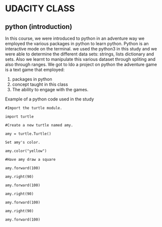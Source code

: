 # UDACITY CLASS 
## python (introduction)
In this course, we were introduced to python in an adventure way we employed 
the various packages in python to learn python. Python is an interactive mode on the terminal.
we used the python3 in this study and we were able to determine the different data sets: strings, lists
dictionary and sets. Also we learnt to manipulate this various dataset through spliting and also through ranges.
We got to ldo a project on python the adventure game is a text game that employed:
1. packages in python 
2. concept taught in this class
3. The ability to engage with the games.

Example of a python code used in the study

`#Import the turtle module.`

`import turtle`

`#Create a new turtle named amy.`

`amy = turtle.Turtle()`

`Set amy's color.`

`amy.color("yellow")`

`#Have amy draw a square`

`amy.forward(100)`

`amy.right(90)`

`amy.forward(100)`

`amy.right(90)`

`amy.forward(100)`

`amy.right(90)`

`amy.forward(100)`

